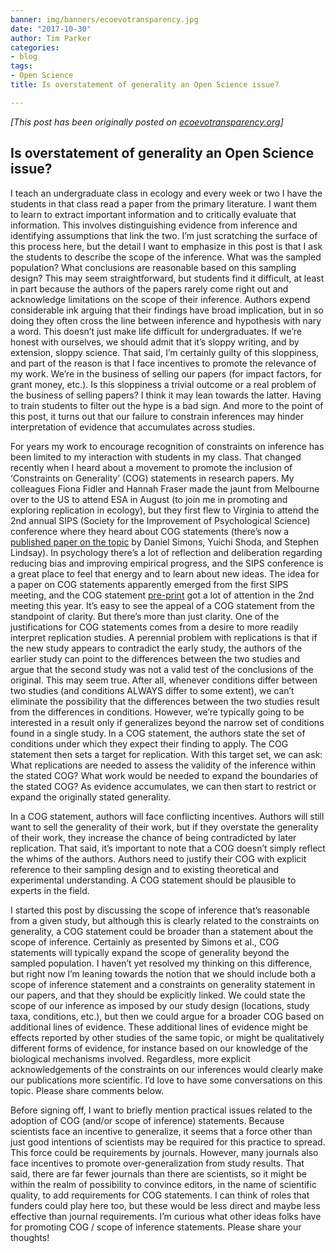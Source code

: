 ```yaml
---
banner: img/banners/ecoevotransparency.jpg
date: "2017-10-30"
author: Tim Parker
categories:
- blog
tags:
- Open Science
title: Is overstatement of generality an Open Science issue?

---
```


*[This post has been originally posted on [ecoevotransparency.org](http://www.ecoevotransparency.org/)]*    

## Is overstatement of generality an Open Science issue?   


I teach an undergraduate class in ecology and every week or two I have the students in that class read a paper from the primary literature. I want them to learn to extract important information and to critically evaluate that information. This involves distinguishing evidence from inference and identifying assumptions that link the two. I’m just scratching the surface of this process here, but the detail I want to emphasize in this post is that I ask the students to describe the scope of the inference. What was the sampled population? What conclusions are reasonable based on this sampling design? This may seem straightforward, but students find it difficult, at least in part because the authors of the papers rarely come right out and acknowledge limitations on the scope of their inference. Authors expend considerable ink arguing that their findings have broad implication, but in so doing they often cross the line between inference and hypothesis with nary a word. This doesn’t just make life difficult for undergraduates. If we’re honest with ourselves, we should admit that it’s sloppy writing, and by extension, sloppy science. That said, I’m certainly guilty of this sloppiness, and part of the reason is that I face incentives to promote the relevance of my work. We’re in the business of selling our papers (for impact factors, for grant money, etc.). Is this sloppiness a trivial outcome or a real problem of the business of selling papers? I think it may lean towards the latter. Having to train students to filter out the hype is a bad sign. And more to the point of this post, it turns out that our failure to constrain inferences may hinder interpretation of evidence that accumulates across studies.

For years my work to encourage recognition of constraints on inference has been limited to my interaction with students in my class. That changed recently when I heard about a movement to promote the inclusion of ‘Constraints on Generality’ (COG) statements in research papers. My colleagues Fiona Fidler and Hannah Fraser made the jaunt from Melbourne over to the US to attend ESA in August (to join me in promoting and exploring replication in ecology), but they first flew to Virginia to attend the 2nd annual SIPS (Society for the Improvement of Psychological Science) conference where they heard about COG statements (there’s now a [published paper on the topic](https://journals.sagepub.com/doi/10.1177/1745691617708630) by Daniel Simons, Yuichi Shoda, and Stephen Lindsay). In psychology there’s a lot of reflection and deliberation regarding reducing bias and improving empirical progress, and the SIPS conference is a great place to feel that energy and to learn about new ideas. The idea for a paper on COG statements apparently emerged from the first SIPS meeting, and the COG statement [pre-print](https://osf.io/phptw/) got a lot of attention in the 2nd meeting this year. It’s easy to see the appeal of a COG statement from the standpoint of clarity. But there’s more than just clarity. One of the justifications for COG statements comes from a desire to more readily interpret replication studies. A perennial problem with replications is that if the new study appears to contradict the early study, the authors of the earlier study can point to the differences between the two studies and argue that the second study was not a valid test of the conclusions of the original. This may seem true. After all, whenever conditions differ between two studies (and conditions ALWAYS differ to some extent), we can’t eliminate the possibility that the differences between the two studies result from the differences in conditions. However, we’re typically going to be interested in a result only if generalizes beyond the narrow set of conditions found in a single study. In a COG statement, the authors state the set of conditions under which they expect their finding to apply. The COG statement then sets a target for replication. With this target set, we can ask: What replications are needed to assess the validity of the inference within the stated COG? What work would be needed to expand the boundaries of the stated COG? As evidence accumulates, we can then start to restrict or expand the originally stated generality.

In a COG statement, authors will face conflicting incentives. Authors will still want to sell the generality of their work, but if they overstate the generality of their work, they increase the chance of being contradicted by later replication. That said, it’s important to note that a COG doesn’t simply reflect the whims of the authors. Authors need to justify their COG with explicit reference to their sampling design and to existing theoretical and experimental understanding. A COG statement should be plausible to experts in the field.

I started this post by discussing the scope of inference that’s reasonable from a given study, but although this is clearly related to the constraints on generality, a COG statement could be broader than a statement about the scope of inference. Certainly as presented by Simons et al., COG statements will typically expand the scope of generality beyond the sampled population. I haven’t yet resolved my thinking on this difference, but right now I’m leaning towards the notion that we should include both a scope of inference statement and a constraints on generality statement in our papers, and that they should be explicitly linked. We could state the scope of our inference as imposed by our study design (locations, study taxa, conditions, etc.), but then we could argue for a broader COG based on additional lines of evidence. These additional lines of evidence might be effects reported by other studies of the same topic, or might be qualitatively different forms of evidence, for instance based on our knowledge of the biological mechanisms involved. Regardless, more explicit acknowledgements of the constraints on our inferences would clearly make our publications more scientific. I’d love to have some conversations on this topic. Please share comments below.

Before signing off, I want to briefly mention practical issues related to the adoption of COG (and/or scope of inference) statements. Because scientists face an incentive to generalize, it seems that a force other than just good intentions of scientists may be required for this practice to spread. This force could be requirements by journals. However, many journals also face incentives to promote over-generalization from study results. That said, there are far fewer journals than there are scientists, so it might be within the realm of possibility to convince editors, in the name of scientific quality, to add requirements for COG statements. I can think of roles that funders could play here too, but these would be less direct and maybe less effective than journal requirements. I’m curious what other ideas folks have for promoting COG / scope of inference statements. Please share your thoughts!

